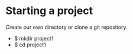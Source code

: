 # Starting a project

Create our own directory or clone a git repository. 

- $ mkdir project1
- $ cd project1
